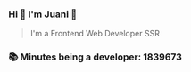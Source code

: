 ### Hi 👋 I&#39;m Juani 🦁

> I&#39;m a Frontend Web Developer SSR

### 📚 Minutes being a developer: 1839673
